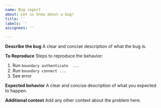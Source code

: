 ```yaml
---
name: Bug report
about: Let us know about a bug!
title: ''
labels: ''
assignees: ''

---
```


<!-- Please reserve GitHub issues for bug reports and feature requests.

For questions, the best place to get answers is on our [discussion forum](https://discuss.hashicorp.com/c/boundary), as they will get more visibility from experienced users than the issue tracker.

Please note: We take Boundary's security and our users' trust very seriously. If you believe you have found a security issue in Boundary, please responsibly disclose by contacting us at security@hashicorp.com. Our PGP key is available at [our security page](https://www.hashicorp.com/security/).

-->

**Describe the bug**
A clear and concise description of what the bug is.

**To Reproduce**
Steps to reproduce the behavior:
1. Run `boundary authenticate  ...`
2. Run `boundary connect ...`
3. See error

**Expected behavior**
A clear and concise description of what you expected to happen.

**Additional context**
Add any other context about the problem here.
